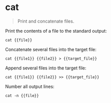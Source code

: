 cat
===

> Print and concatenate files.

Print the contents of a file to the standard output:

    cat {{file}}

Concatenate several files into the target file:

    cat {{file1}} {{file2}} > {{target_file}}

Append several files into the target file:

    cat {{file1}} {{file2}} >> {{target_file}}

Number all output lines:

    cat -n {{file}}
